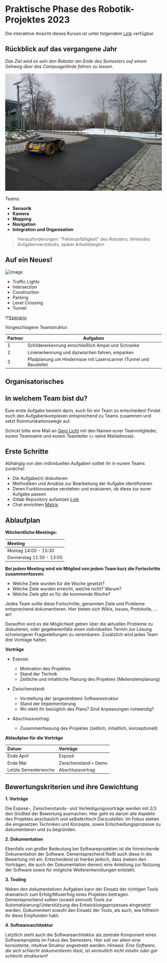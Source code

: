 <!--

author:   Sebastian Zug & Georg Jaeger
email:    sebastian.zug@informatik.tu-freiberg.de & georg.jaeger@informatik.tu-freiberg.de
version:  1.0.0
language: de
narrator: Deutsch Female

comment:  This is a very simple comment.
          Multiline is also okay.

script:   https://cdn.jsdelivr.net/chartist.js/latest/chartist.min.js
          https://felixhao28.github.io/JSCPP/dist/JSCPP.es5.min.js

link: https://cdn.jsdelivr.net/chartist.js/latest/chartist.min.css



-->

# Praktische Phase des Robotik-Projektes 2023

Die interaktive Ansicht dieses Kurses ist unter folgendem [Link](https://liascript.github.io/course/?https://raw.githubusercontent.com/ComputerScienceLecturesTUBAF/RobotikProjekt-Praxis/main/README.md) verfügbar.

## Rückblick auf das vergangene Jahr

_Das Ziel wird es sein den Roboter am Ende des Semesters auf einem Gehweg über das Campusgelände fahren zu lassen._

![previewer](./imgs/Husky03.jpeg)

Teams:
* **Sensorik**
* **Kamera**
* **Mapping**
* **Navigation**
* **Integration und Organisation**

> Herausforderungen: "Fehleranfälligkeit" des Roboters, fehlendes Aufgabenverständis, später Arbeitsbeginn

## Auf ein Neues!

![image](https://emanual.robotis.com/assets/images/platform/turtlebot3/autonomous_driving/autorace_rbiz_challenge_2017_robots_1.png)

+ Traffic Lights
+ Intersection
+ Construction
+ Parking
+ Level Crossing
+ Tunnel

!?[Szenario](https://www.youtube.com/watch?v=8K4GMbfXFXI&t=46s)

Vorgeschlagene Teamstruktur:

| Partner | Aufgaben |
|---------|--------|
|1 | Schildererkennung einschließlich Ampel und Schranke|
|2| Linienerkennung und dazwischen fahren, einparken|
| 3 | Pfadplanung um Hindernisse mit Laserscanner (Tunnel und Baustelle)|

## Organisatorisches

## In welchem Team bist du?

Eure erste Aufgabe besteht darin, euch für ein Team zu entscheiden! Findet euch den Aufgabenkomplexen entsprechend zu Teams zusammen und setzt Kommunikationswege auf.

Schickt bitte eine Mail an [Gero Licht](mailto:gero.licht@informatik.tu-freiberg.de?subject=[RobotikProjektSS21]) mit den Namen eurer Teammitglieder, eurem Teamname und eurem Teamleiter (+ seine Mailadresse).

## Erste Schritte

Abhängig von den individuellen Aufgaben solltet ihr in eurem Teams zunächst:

* Die Aufgabe(n) diskutieren
* Methodiken und Ansätze zur Bearbeitung der Aufgabe identifizieren
* Deren Funktionsweise verstehen und evaluieren, ob diese zur eurer Aufgabe passen
* Gitlab Repository aufsetzen [Link](https://gitlab.hrz.tu-chemnitz.de/)
* Chat einrichten [Matrix](https://matrix.tu-freiberg.de/)

## Ablaufplan

**Wöchentliche Meetings:**

| Meeting                  |
|:-------------------------|
| Montag 14:00 - 15:30     |
| Donnerstag 11:30 - 13:00 |

**Bei jedem Meeting wird ein Mitglied von jedem Team kurz die Fortschritte zusammenfassen:**

* Welche Ziele wurden für die Woche gesetzt?
* Welche Ziele wurden erreicht, welche nicht? Warum?
* Welche Ziele gibt es für die kommende Woche?

Jedes Team sollte diese Fortschritte, genannten Ziele und Probleme entsprechend dokumentieren. Hier bieten sich Wikis, Issues, Protokolle, ... an!

Daraufhin wird es die Möglichkeit geben über die aktuellen Probleme zu diskutieren, oder gegebenenfalls einen individuellen Termin zur Lösung schwierigerer Fragestellungen zu vereinbaren.
Zusätzlich wird jedes Team drei Vorträge halten.

**Vorträge**

* Exposé:

  * Motivation des Projektes
  * Stand der Technik
  * Zeitliche und inhaltliche Planung des Projektes (Meilensteinplanung)

* Zwischenstand:

  * Vorstellung der (angestrebten) Softwarestruktur
  * Stand der Implementierung
  * Wo steht ihr bezüglich des Plans? Sind Anpassungen notwendig?

* Abschlussvortrag:

  * Zusammenfassung des Projektes (zeitlich, inhaltlich, konzeptionell)

**Ablaufplan für die Vorträge**

| **Datum**             | **Vorträge**     |
|:----------------------|:-----------------|
| Ende April            | Exposé           |
| Ende Mai              | Zwischenstand  + Demo   |
| Letzte Semesterwoche  | Abschlussvortrag |

## Bewertungskriterien und ihre Gewichtung

**1. Vorträge**

Die Exposé-, Zwischenstands- und Verteidigungsvorträge werden mit 2/3 den Großteil der Bewertung ausmachen.
Hier geht es darum alle Aspekte des Projektes anschaulich und selbstkritisch Darzustellen.
Im Fokus stehen die eingesetzen Techniken und Konzepte, sowie Entscheidungsprozesse zu dokumentieren und zu begründen.

**2. Dokumentation**

Ebenfalls von großer Bedeutung bei Softwareprojekten ist die hinreichende Dokumentation der Software.
Dementsprechend fließt auch diese in die Bewertung mit ein.
Entscheidend ist hierbei jedoch, dass (neben den Vorträgen, die auch der Dokumentation dienen) eine Anleitung zur Nutzung der Software sowie für mögliche Weiterentwicklungen entsteht.

**3. Tooling**

Neben den dokumentativen Aufgaben kann der Einsatz der richtigen Tools dramatisch zum Erfolg/Misserfolg eines Projektes beitragen.
Dementsprechend sollten (soweit sinnvoll) Tools zur Automatisierung/Unterstützung des Entwicklungsprozesses eingesetzt werden.
Dokumentiert sowohl den Einsatz der Tools, als auch, wie hilfreich ihr diese Empfunden habt.

**4. Softwarearchitektur**

Letztlich steht auch die Softwarearchitektur als zentrale Komponent eines Softwareprojekts im Fokus des Semesters.
Hier soll vor allem eine konsistente, intuitive Struktur angestrebt werden.
*Hinweis: Eine Software, die sich schlecht dokumentieren lässt, ist vermutlich nicht intuitiv oder gar schlecht strukturiert!*
